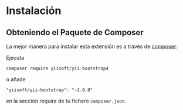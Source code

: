 Instalación
===========

## Obteniendo el Paquete de Composer

La mejor manera para instalar esta extensión es a través de [composer](https://getcomposer.org/download/).

Ejecuta

```
composer require yiisoft/yii-bootstrap4
```

o añade

```
"yiisoft/yii-bootstrap": "~1.0.0"
```

en la sección require de tu fichero `composer.json`.
